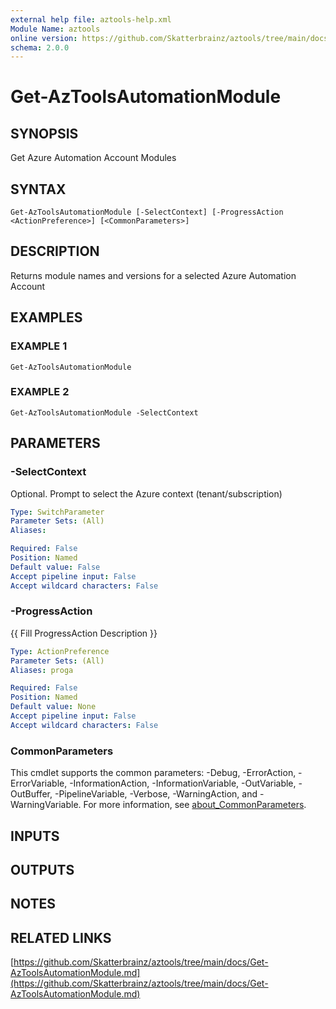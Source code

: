 ```yaml
---
external help file: aztools-help.xml
Module Name: aztools
online version: https://github.com/Skatterbrainz/aztools/tree/main/docs/Get-AzToolsAutomationModule.md
schema: 2.0.0
---
```


# Get-AzToolsAutomationModule

## SYNOPSIS
Get Azure Automation Account Modules

## SYNTAX

```
Get-AzToolsAutomationModule [-SelectContext] [-ProgressAction <ActionPreference>] [<CommonParameters>]
```

## DESCRIPTION
Returns module names and versions for a selected Azure Automation Account

## EXAMPLES

### EXAMPLE 1
```
Get-AzToolsAutomationModule
```

### EXAMPLE 2
```
Get-AzToolsAutomationModule -SelectContext
```

## PARAMETERS

### -SelectContext
Optional.
Prompt to select the Azure context (tenant/subscription)

```yaml
Type: SwitchParameter
Parameter Sets: (All)
Aliases:

Required: False
Position: Named
Default value: False
Accept pipeline input: False
Accept wildcard characters: False
```

### -ProgressAction
{{ Fill ProgressAction Description }}

```yaml
Type: ActionPreference
Parameter Sets: (All)
Aliases: proga

Required: False
Position: Named
Default value: None
Accept pipeline input: False
Accept wildcard characters: False
```

### CommonParameters
This cmdlet supports the common parameters: -Debug, -ErrorAction, -ErrorVariable, -InformationAction, -InformationVariable, -OutVariable, -OutBuffer, -PipelineVariable, -Verbose, -WarningAction, and -WarningVariable. For more information, see [about_CommonParameters](http://go.microsoft.com/fwlink/?LinkID=113216).

## INPUTS

## OUTPUTS

## NOTES

## RELATED LINKS

[https://github.com/Skatterbrainz/aztools/tree/main/docs/Get-AzToolsAutomationModule.md](https://github.com/Skatterbrainz/aztools/tree/main/docs/Get-AzToolsAutomationModule.md)


